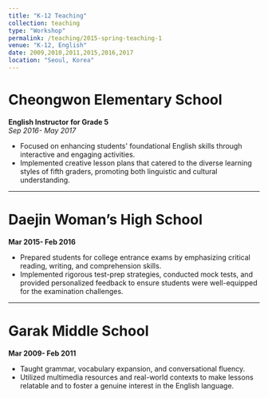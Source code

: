 ```yaml
---
title: "K-12 Teaching"
collection: teaching
type: "Workshop"
permalink: /teaching/2015-spring-teaching-1
venue: "K-12, English"
date: 2009,2010,2011,2015,2016,2017
location: "Seoul, Korea"
---
```


# Cheongwon Elementary School 
**English Instructor for Grade 5**  
*Sep 2016- May 2017*
- Focused on enhancing students' foundational English skills through interactive and engaging activities. 
- Implemented creative lesson plans that catered to the diverse learning styles of fifth graders, promoting both linguistic and cultural understanding.

---

# Daejin Woman’s High School  
**Mar 2015- Feb 2016**
- Prepared students for college entrance exams by emphasizing critical reading, writing, and comprehension skills. 
- Implemented rigorous test-prep strategies, conducted mock tests, and provided personalized feedback to ensure students were well-equipped for the examination challenges.

---

# Garak Middle School 
**Mar 2009- Feb 2011**
- Taught grammar, vocabulary expansion, and conversational fluency. 
- Utilized multimedia resources and real-world contexts to make lessons relatable and to foster a genuine interest in the English language.


